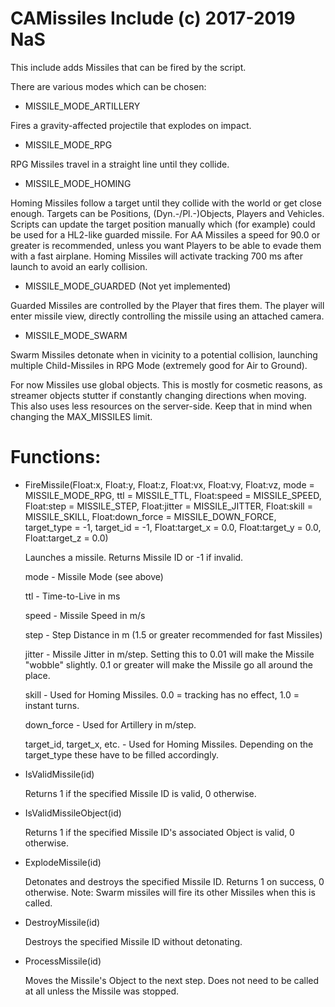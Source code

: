 # CAMissiles Include (c) 2017-2019 NaS

This include adds Missiles that can be fired by the script.

There are various modes which can be chosen:

- MISSILE_MODE_ARTILLERY

Fires a gravity-affected projectile that explodes on impact.

- MISSILE_MODE_RPG

RPG Missiles travel in a straight line until they collide.

- MISSILE_MODE_HOMING

Homing Missiles follow a target until they collide with the world or get close enough. Targets can be Positions, (Dyn.-/Pl.-)Objects, Players and Vehicles. Scripts can update the target position manually which (for example) could be used for a HL2-like guarded missile. For AA Missiles a speed for 90.0 or greater is recommended, unless you want Players to be able to evade them with a fast airplane. Homing Missiles will activate tracking 700 ms after launch to avoid an early collision.

- MISSILE_MODE_GUARDED (Not yet implemented)

Guarded Missiles are controlled by the Player that fires them. The player will enter missile view, directly controlling the missile using an attached camera.

- MISSILE_MODE_SWARM

Swarm Missiles detonate when in vicinity to a potential collision, launching multiple Child-Missiles in RPG Mode (extremely good for Air to Ground).

For now Missiles use global objects. This is mostly for cosmetic reasons, as streamer objects stutter if constantly changing directions when moving. This also uses less resources on the server-side. Keep that in mind when changing the MAX_MISSILES limit.

# Functions:

- FireMissile(Float:x, Float:y, Float:z, Float:vx, Float:vy, Float:vz, mode = MISSILE_MODE_RPG, ttl = MISSILE_TTL, Float:speed = MISSILE_SPEED, Float:step = MISSILE_STEP, Float:jitter = MISSILE_JITTER, Float:skill = MISSILE_SKILL, Float:down_force = MISSILE_DOWN_FORCE, target_type = -1, target_id = -1, Float:target_x = 0.0, Float:target_y = 0.0, Float:target_z = 0.0)
	
	Launches a missile.
	Returns Missile ID or -1 if invalid.
	
	mode - Missile Mode (see above)
	
	ttl - Time-to-Live in ms
	
	speed - Missile Speed in m/s

	step - Step Distance in m (1.5 or greater recommended for fast Missiles)

	jitter - Missile Jitter in m/step. Setting this to 0.01 will make the Missile "wobble" slightly. 0.1 or greater will make the Missile go all around the place.

	skill - Used for Homing Missiles. 0.0 = tracking has no effect, 1.0 = instant turns.

	down_force - Used for Artillery in m/step.

	target_id, target_x, etc. - Used for Homing Missiles. Depending on the target_type these have to be filled accordingly.

- IsValidMissile(id)
	
	Returns 1 if the specified Missile ID is valid, 0 otherwise.

- IsValidMissileObject(id)

	Returns 1 if the specified Missile ID's associated Object is valid, 0 otherwise.

- ExplodeMissile(id)

	Detonates and destroys the specified Missile ID.
	Returns 1 on success, 0 otherwise.
	Note: Swarm missiles will fire its other Missiles when this is called.

- DestroyMissile(id)

	Destroys the specified Missile ID without detonating.
	
- ProcessMissile(id)

	Moves the Missile's Object to the next step. Does not need to be called at all unless the Missile was stopped.
